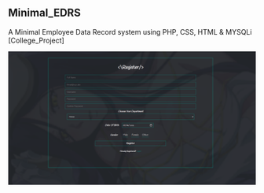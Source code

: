 ## Minimal_EDRS
A Minimal Employee Data Record system using PHP, CSS, HTML &amp; MYSQLi [College_Project]

![preview](https://github.com/Sidmaz666/Minimal_EDRS/blob/main/preview.png?raw=true)
